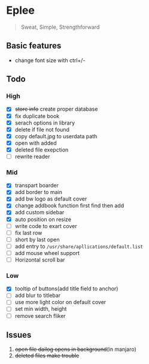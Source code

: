 # Eplee
>Sweat, Simple, Strengthforward

## Basic features
- change font size with ctrl+/-

## Todo

### High

- [x] ~~store info~~ create proper database
- [x] fix duplicate book
- [x] serach options in library
- [x] delete if file not found
- [x] copy default.jpg to userdata path
- [x] open with added
- [x] deleted file exepction
- [ ] rewrite reader

### Mid
- [x] transpart boarder
- [x] add border to main
- [x] add bw logo as default cover
- [x] change addbook function first find then add 
- [x] add custom sidebar
- [x] auto position on resize
- [ ] write code to exart cover
- [ ] fix last row
- [ ] short by last open
- [ ] add entry to `/usr/share/apllications/default.list`
- [ ] add mouse wheel support
- [ ] Horizontal scroll bar

### Low
- [x] tooltip of buttons(add title field to anchor)
- [ ] add blur to titlebar
- [ ] use more light color on default cover
- [ ] set min width, height
- [ ] remove search fliker

## Issues
1. ~~open file dailog opens in background~~(in manjaro)
2. ~~deleted files make trouble~~
